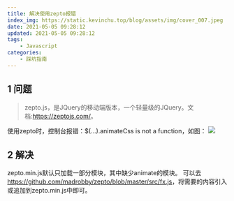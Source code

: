 ```yaml
---
title: 解决使用zepto报错
index_img: https://static.kevinchu.top/blog/assets/img/cover_007.jpeg
date: 2021-05-05 09:28:12
updated: 2021-05-05 09:28:12
tags:
    - Javascript
categories:
    - 踩坑指南
---
```

## 1 问题
>zepto.js，是JQuery的移动端版本，一个轻量级的JQuery。文档:<https://zeptojs.com/>。

使用zepto时，控制台报错：$(...).animateCss is not a function，如图：
![](https://static.kevinchu.top/blog/public/zepto-error.png)

## 2 解决
zepto.min.js默认只加载一部分模块，其中缺少animate的模块。
可以去<https://github.com/madrobby/zepto/blob/master/src/fx.js>，将需要的内容引入或追加到zepto.min.js中即可。